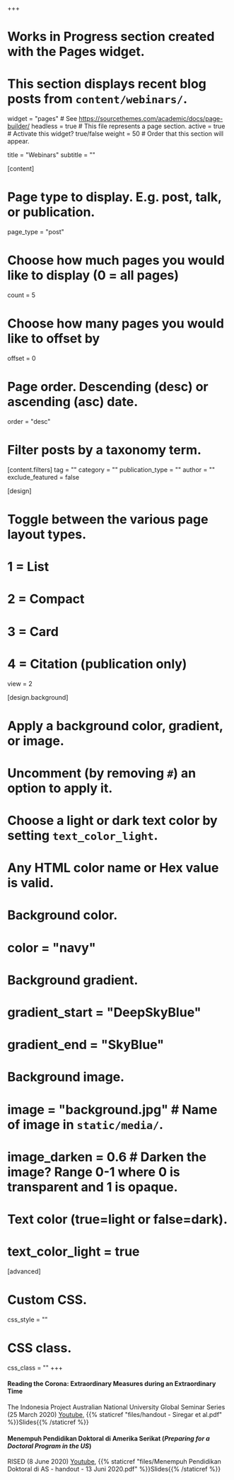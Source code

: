 +++
# Works in Progress section created with the Pages widget.
# This section displays recent blog posts from `content/webinars/`.

widget = "pages"  # See https://sourcethemes.com/academic/docs/page-builder/
headless = true  # This file represents a page section.
active = true  # Activate this widget? true/false
weight = 50  # Order that this section will appear.

title = "Webinars"
subtitle = ""

[content]
  # Page type to display. E.g. post, talk, or publication.
  page_type = "post"
  
  # Choose how much pages you would like to display (0 = all pages)
  count = 5
  
  # Choose how many pages you would like to offset by
  offset = 0

  # Page order. Descending (desc) or ascending (asc) date.
  order = "desc"

  # Filter posts by a taxonomy term.
  [content.filters]
    tag = ""
    category = ""
    publication_type = ""
    author = ""
    exclude_featured = false
  
[design]
  # Toggle between the various page layout types.
  #   1 = List
  #   2 = Compact
  #   3 = Card
  #   4 = Citation (publication only)
  view = 2
  
[design.background]
  # Apply a background color, gradient, or image.
  #   Uncomment (by removing `#`) an option to apply it.
  #   Choose a light or dark text color by setting `text_color_light`.
  #   Any HTML color name or Hex value is valid.
    
  # Background color.
  # color = "navy"
  
  # Background gradient.
  # gradient_start = "DeepSkyBlue"
  # gradient_end = "SkyBlue"
  
  # Background image.
  # image = "background.jpg"  # Name of image in `static/media/`.
  # image_darken = 0.6  # Darken the image? Range 0-1 where 0 is transparent and 1 is opaque.

  # Text color (true=light or false=dark).
  # text_color_light = true  
  
[advanced]
 # Custom CSS. 
 css_style = ""
 
 # CSS class.
 css_class = ""
+++

#### **Reading the Corona: Extraordinary Measures during an Extraordinary Time**
The Indonesia Project Australian National University Global Seminar Series (25 March 2020)
[Youtube](https://www.youtube.com/watch?v=0cb1mWYLozA&feature=youtu.be), {{% staticref "files/handout - Siregar et al.pdf" %}}Slides{{% /staticref %}}


#### **Menempuh Pendidikan Doktoral di Amerika Serikat (_Preparing for a Doctoral Program in the US_)**
RISED (8 June 2020)
[Youtube](https://www.youtube.com/watch?v=7huSU5H9Tcc&feature=youtu.be), {{% staticref "files/Menempuh Pendidikan Doktoral di AS - handout - 13 Juni 2020.pdf" %}}Slides{{% /staticref %}}
